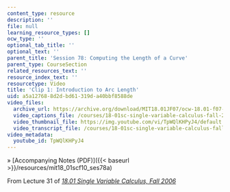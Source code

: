 ```yaml
---
content_type: resource
description: ''
file: null
learning_resource_types: []
ocw_type: ''
optional_tab_title: ''
optional_text: ''
parent_title: 'Session 78: Computing the Length of a Curve'
parent_type: CourseSection
related_resources_text: ''
resource_index_text: ''
resourcetype: Video
title: 'Clip 1: Introduction to Arc Length'
uid: a5a12768-8d2d-bd61-319d-a40bbf8588de
video_files:
  archive_url: https://archive.org/download/MIT18.01JF07/ocw-18.01-f07-lec31_300k.mp4
  video_captions_file: /courses/18-01sc-single-variable-calculus-fall-2010/d0873c9a37b25f28b496a1bf88a635ad_TpWQlKHPyJ4.vtt
  video_thumbnail_file: https://img.youtube.com/vi/TpWQlKHPyJ4/default.jpg
  video_transcript_file: /courses/18-01sc-single-variable-calculus-fall-2010/535a0bb24157b934758baba26f419ba7_TpWQlKHPyJ4.pdf
video_metadata:
  youtube_id: TpWQlKHPyJ4
---
```


» [Accompanying Notes (PDF)]({{< baseurl >}}/resources/mit18_01scf10_ses78a)

From Lecture 31 of [_18.01 Single Variable Calculus, Fall 2006_](/courses/18-01-single-variable-calculus-fall-2006/pages/video-lectures)